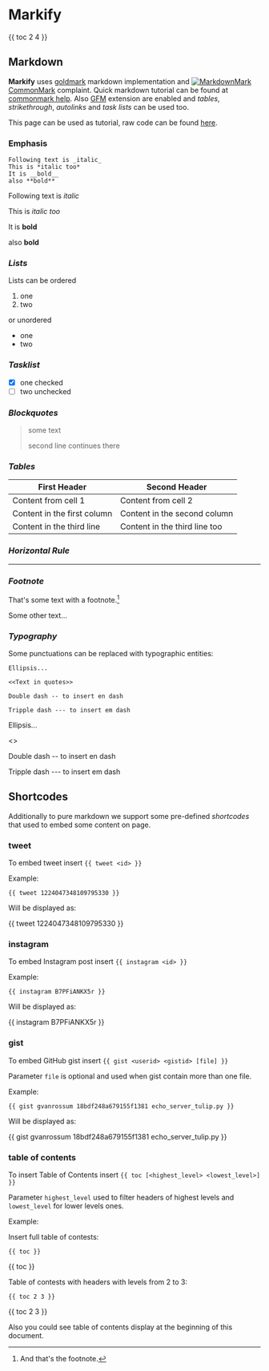 # Markify

{{ toc 2 4 }}

## Markdown

**Markify** uses [goldmark](https://github.com/yuin/goldmark) markdown implementation
and [![MarkdownMark](https://raw.githubusercontent.com/dcurtis/markdown-mark/master/png/32x20.png) CommonMark](https://commonmark.org) complaint.
Quick markdown tutorial can be found at [commonmark help](https://commonmark.org/help).
Also [GFM](https://github.github.com/gfm/) extension are enabled
and *tables*, *strikethrough*, *autolinks* and *task lists* can be used too.

This page can be used as tutorial, raw code can be found [here](help/raw).

### Emphasis

```
Following text is _italic_
This is *italic too*
It is __bold__
also **bold**
```

Following text is _italic_

This is *italic too*

It is __bold__

also **bold**

### *Lists*

Lists can be ordered

1. one
1. two

or unordered

- one
- two

### *Tasklist*

- [x] one checked
- [ ] two unchecked

### *Blockquotes*

> some text
>
> second line
> continues there

### *Tables*

First Header | Second Header
------------ | -------------
Content from cell 1 | Content from cell 2
Content in the first column | Content in the second column
Content in the third line | Content in the third line too

### *Horizontal Rule*

---

### *Footnote*

That's some text with a footnote.[^1]

Some other text...

[^1]: And that's the footnote.

### *Typography*

Some punctuations can be replaced with typographic entities:

```
Ellipsis...

<<Text in quotes>>

Double dash -- to insert en dash

Tripple dash --- to insert em dash
```

Ellipsis...

<<Text in quotes>>

Double dash -- to insert en dash

Tripple dash --- to insert em dash


## Shortcodes

Additionally to pure markdown we support some pre-defined *shortcodes*
that used to embed some content on page.

### tweet

To embed tweet insert `{{ tweet <id> }}`

Example:

```
{{ tweet 1224047348109795330 }}
```
Will be displayed as:

{{ tweet 1224047348109795330 }}


### instagram

To embed Instagram post insert `{{ instagram <id> }}`

Example:

```
{{ instagram B7PFiANKX5r }}
```
Will be displayed as:

{{ instagram B7PFiANKX5r }}

### gist
To embed GitHub gist insert `{{ gist <userid> <gistid> [file] }}`

Parameter `file` is optional and used when gist contain more than one file.

Example:

```
{{ gist gvanrossum 18bdf248a679155f1381 echo_server_tulip.py }}
```
Will be displayed as:

{{ gist gvanrossum 18bdf248a679155f1381 echo_server_tulip.py }}


### table of contents

To insert Table of Contents insert `{{ toc [<highest_level> <lowest_level>] }}`

Parameter `highest_level` used to filter headers of highest levels and `lowest_level` for lower levels ones.

Example:

Insert full table of contests:
```
{{ toc }}
```
{{ toc }}

Table of contests with headers with levels from 2 to 3:
```
{{ toc 2 3 }}
```
{{ toc 2 3 }}

Also you could see table of contents display at the beginning of this document.
